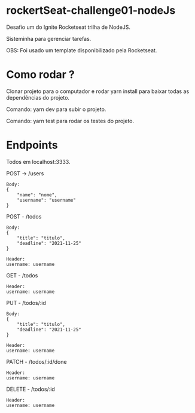 # rockertSeat-challenge01-nodeJs

Desafio um do Ignite Rocketseat trilha de NodeJS.

Sisteminha para gerenciar tarefas.

OBS: Foi usado um template disponibilizado pela Rocketseat.

# Como rodar ?

Clonar projeto para o computador e rodar yarn install para baixar todas as dependências do projeto.

Comando: yarn dev para subir o projeto.

Comando: yarn test para rodar os testes do projeto.

# Endpoints

Todos em localhost:3333.

POST -> /users <br>
```
Body:
{
	"name": "nome",
	"username": "username"
}
```
POST - /todos
```
Body:
{
	"title": "titulo",
	"deadline": "2021-11-25"
}

Header:
username: username
```

GET - /todos
```
Header:
username: username
```

PUT - /todos/:id
```
Body:
{
	"title": "titulo",
	"deadline": "2021-11-25"
}

Header:
username: username
```

PATCH - /todos/:id/done
```
Header:
username: username
```

DELETE - /todos/:id
```
Header:
username: username
```
